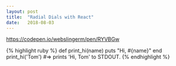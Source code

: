 ```yaml
---
layout: post
title:  "Radial Dials with React"
date:   2018-08-03
---
```


https://codepen.io/webslingerm/pen/RYVBGw

{% highlight ruby %}
def print_hi(name)
  puts "Hi, #{name}"
end
print_hi('Tom')
#=> prints 'Hi, Tom' to STDOUT.
{% endhighlight %}
